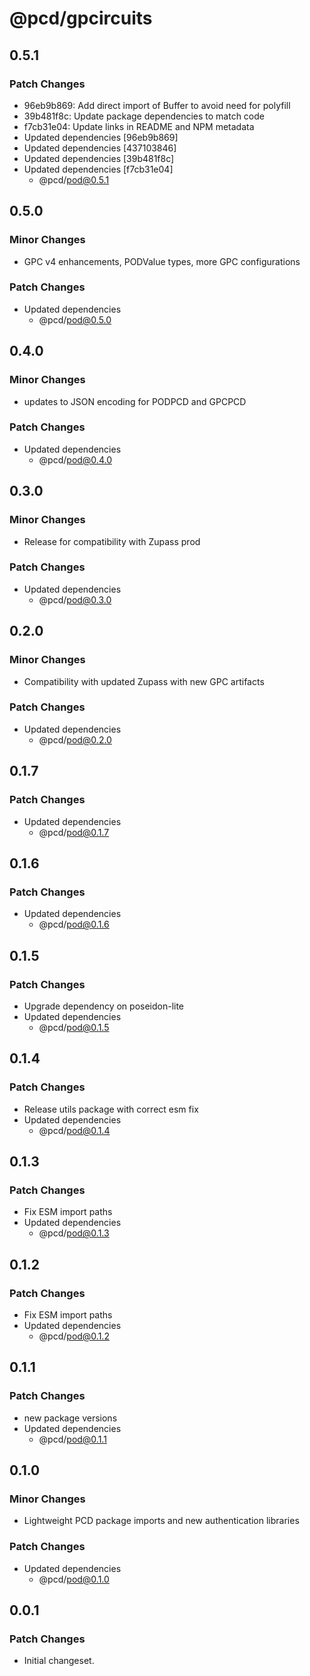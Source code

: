 # @pcd/gpcircuits

## 0.5.1

### Patch Changes

- 96eb9b869: Add direct import of Buffer to avoid need for polyfill
- 39b481f8c: Update package dependencies to match code
- f7cb31e04: Update links in README and NPM metadata
- Updated dependencies [96eb9b869]
- Updated dependencies [437103846]
- Updated dependencies [39b481f8c]
- Updated dependencies [f7cb31e04]
  - @pcd/pod@0.5.1

## 0.5.0

### Minor Changes

- GPC v4 enhancements, PODValue types, more GPC configurations

### Patch Changes

- Updated dependencies
  - @pcd/pod@0.5.0

## 0.4.0

### Minor Changes

- updates to JSON encoding for PODPCD and GPCPCD

### Patch Changes

- Updated dependencies
  - @pcd/pod@0.4.0

## 0.3.0

### Minor Changes

- Release for compatibility with Zupass prod

### Patch Changes

- Updated dependencies
  - @pcd/pod@0.3.0

## 0.2.0

### Minor Changes

- Compatibility with updated Zupass with new GPC artifacts

### Patch Changes

- Updated dependencies
  - @pcd/pod@0.2.0

## 0.1.7

### Patch Changes

- Updated dependencies
  - @pcd/pod@0.1.7

## 0.1.6

### Patch Changes

- Updated dependencies
  - @pcd/pod@0.1.6

## 0.1.5

### Patch Changes

- Upgrade dependency on poseidon-lite
- Updated dependencies
  - @pcd/pod@0.1.5

## 0.1.4

### Patch Changes

- Release utils package with correct esm fix
- Updated dependencies
  - @pcd/pod@0.1.4

## 0.1.3

### Patch Changes

- Fix ESM import paths
- Updated dependencies
  - @pcd/pod@0.1.3

## 0.1.2

### Patch Changes

- Fix ESM import paths
- Updated dependencies
  - @pcd/pod@0.1.2

## 0.1.1

### Patch Changes

- new package versions
- Updated dependencies
  - @pcd/pod@0.1.1

## 0.1.0

### Minor Changes

- Lightweight PCD package imports and new authentication libraries

### Patch Changes

- Updated dependencies
  - @pcd/pod@0.1.0

## 0.0.1

### Patch Changes

- Initial changeset.
